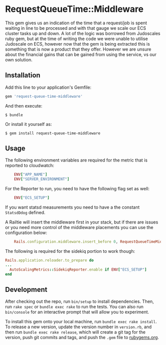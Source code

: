 # RequestQueueTime::Middleware

This gem gives us an indication of the time that a request/job is spent waiting in line to be processed and with that gauge we scale our ECS cluster tasks up and down. A lot of the logic was borrowed from Judoscales ruby gem, but at the time of writing the code we were unable to utilise Judoscale on ECS, however now that the gem is being extracted this is something that is now a product that they offer. However we are unsure about the financial gains that can be gained from using the service, vs our own solution.

## Installation

Add this line to your application's Gemfile:

```ruby
gem 'request-queue-time-middleware'
```

And then execute:

    $ bundle

Or install it yourself as:

    $ gem install request-queue-time-middleware

## Usage

The following environment variables are required for the metric that is reported to cloudwatch:

```rb
    ENV["APP_NAME"]
    ENV["SERVER_ENVIRONMENT"]
```

For the Reporter to run, you need to have the following flag set as well:

```rb
    ENV["ECS_SETUP"]
```

If you want statsd measurements you need to have a the constant `StatsdDdog` defined.

A Railtie will insert the middleware first in your stack, but if there are issues or you need more control of the middleware placements you can use the configuration below:

```rb
    Rails.configuration.middleware.insert_before 0, RequestQueueTimeMiddleware
```

The following is required for the sidekiq portion to work though:
<!-- And add the following to the application reloader: -->

```rb
Rails.application.reloader.to_prepare do
...
  AutoScalingMetrics::SidekiqReporter.enable if ENV["ECS_SETUP"]
end
```

## Development

After checking out the repo, run `bin/setup` to install dependencies. Then, run `rake spec` or `bundle exec rake` to run the tests. You can also run `bin/console` for an interactive prompt that will allow you to experiment.

To install this gem onto your local machine, run `bundle exec rake install`. To release a new version, update the version number in `version.rb`, and then run `bundle exec rake release`, which will create a git tag for the version, push git commits and tags, and push the `.gem` file to [rubygems.org](https://rubygems.org).
